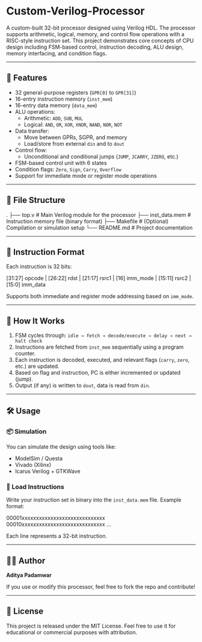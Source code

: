 # Custom-Verilog-Processor

A custom-built 32-bit processor designed using Verilog HDL. The processor supports arithmetic, logical, memory, and control flow operations with a RISC-style instruction set. This project demonstrates core concepts of CPU design including FSM-based control, instruction decoding, ALU design, memory interfacing, and condition flags.

---

## 🧠 Features

- 32 general-purpose registers (`GPR[0]` to `GPR[31]`)
- 16-entry instruction memory (`inst_mem`)
- 16-entry data memory (`data_mem`)
- ALU operations:
  - Arithmetic: `ADD`, `SUB`, `MUL`
  - Logical: `AND`, `OR`, `XOR`, `XNOR`, `NAND`, `NOR`, `NOT`
- Data transfer:
  - Move between GPRs, SGPR, and memory
  - Load/store from external `din` and to `dout`
- Control flow:
  - Unconditional and conditional jumps (`JUMP`, `JCARRY`, `JZERO`, etc.)
- FSM-based control unit with 6 states
- Condition flags: `Zero`, `Sign`, `Carry`, `Overflow`
- Support for immediate mode or register mode operations

---

## 📁 File Structure

.
├── top.v # Main Verilog module for the processor
├── inst_data.mem # Instruction memory file (binary format)
├── Makefile # (Optional) Compilation or simulation setup
└── README.md # Project documentation

---

## 🧾 Instruction Format

Each instruction is 32 bits:

[31:27] opcode | [26:22] rdst | [21:17] rsrc1 | [16] imm_mode | [15:11] rsrc2 | [15:0] imm_data


Supports both immediate and register mode addressing based on `imm_mode`.

---

## 🚀 How It Works

1. FSM cycles through: `idle → fetch → decode/execute → delay → next → halt check`
2. Instructions are fetched from `inst_mem` sequentially using a program counter.
3. Each instruction is decoded, executed, and relevant flags (`carry`, `zero`, etc.) are updated.
4. Based on flag and instruction, PC is either incremented or updated (jump).
5. Output (if any) is written to `dout`, data is read from `din`.

---

## 🛠️ Usage

### 📦 Simulation

You can simulate the design using tools like:
- ModelSim / Questa
- Vivado (Xilinx)
- Icarus Verilog + GTKWave

### 💬 Load Instructions

Write your instruction set in binary into the `inst_data.mem` file. Example format:

00001xxxxxxxxxxxxxxxxxxxxxxxxxxxxx
00010xxxxxxxxxxxxxxxxxxxxxxxxxxxxx
...


Each line represents a 32-bit instruction.

---

## 🧑‍💻 Author

**Aditya Padamwar**

If you use or modify this processor, feel free to fork the repo and contribute!

---

## 📜 License

This project is released under the MIT License. Feel free to use it for educational or commercial purposes with attribution.
